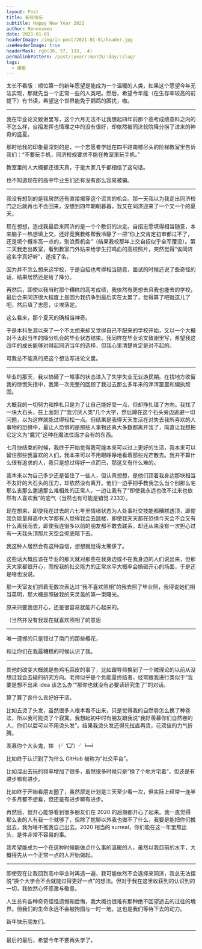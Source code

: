 ```yaml
---
layout: Post
title: 新年快乐
subtitle: Happy New Year 2021
author: Renovamen
date: 2021-01-01
headerImage: /img/in-post/2021-01-01/header.jpg
useHeaderImage: true
headerMask: rgb(30, 57, 133, .4)
permalinkPattern: /post/:year/:month/:day/:slug/
tags:
  - 摸鱼
---
```


太长不看版：顺位第一的新年愿望是能成为一个温暖的人类，如果这个愿望今年无法实现，那就先当一个正常一些的人类吧。<!-- more -->然后，希望今年能（在生存率较高的前提下）有书读，希望这个世界能免于鹦鹉的困扰，嗷。


---


我在毕业论文致谢里写，这个六月无法不让我想起四年前那个高考成绩意料之内的不怎么样，自招发挥也情理之中的没有很好，却依然被同济软院降分捞了进来的神奇的盛夏。

那时给我的印象最深刻的是，一个志愿者学姐在四平路南楼尽头的阶梯教室里告诉我们：“不要玩手机，同济校规要求不能在教室里玩手机。”

教室里的人大概都还很天真，于是大家几乎都相信了这句话。

也不知道现在的高中毕业生们还有没有那么容易被骗。


---


我没有想到的是我居然还有直接揭穿这个谎言的机会。那一天我以为我走出同济校门之后就再也不会回来，没想到四年朝朝暮暮，我又在同济迎来了一个又一个的夏天。

现在想想，造成我最后来同济的是一个个敷衍的决定。自招志愿填得相当随意，本来脑子一热想填上交，还好竞赛教练帮我冷静了一把“你上交肯定初审都过不了，还是填个概率高一点的，别浪费机会”（结果我校那年上交自招似乎全军覆没）。第二天我走出教室，看到教室门外贴来给学生打鸡血的高校照片，突然觉得“诶同济这名字真好听”，遂报了名。

因为并不怎么想来这学校，于是自招也考得相当随意，面试的时候还说了些奇怪的话，结果居然还是给了降分。

再然后，即使以我当时那个糟糕的高考成绩，我依然有更想去且我也能去的学校，最后会来同济很大程度上是因为我抗争到最后实在太累了，觉得算了吧就这儿了吧，然后填了志愿，尘埃落定。

这么看来，那个夏天的确相当神奇。

于是本科生涯以来了一个不太想来却又觉得自己不配来的学校开始，又以一个大概对不太起当年的降分机会的毕业状态结束。我同样在毕业论文致谢里写，希望我这四年的成长能够对得起同济当年的选择，但我心里清楚肯定是对不起的。

可我总不能真的把这个想法写进论文里。


---


毕业的那天，我以搞砸了一堆事的状态进入了失学失业无业游民期。在找地方收留我的惊慌失措中，我第一次完整的回顾了我过去那么多年来的浑浑噩噩和偏执顽固。

大概我的一切努力和挣扎只是为了让自己能好受一点，但却挣扎错了方向。我找了一块大石头，在上面刻了“我讨厌人类”几个大字，然后蹲在这个石头旁边逃避一切问题，以为这样就能过得轻松一点。但结果是我得天天生活在对失去我所喜欢的人事物的恐惧中，最让人恐惧的是那些人事物还真大多数都离开我了，简直让我想把它定义为“魔咒”这种在魔法位面才会有的东西。

七月快结束的时候，我终于开始觉得我可能本来可以过上更好的生活，我本来可以留住那些我喜欢的人们，我本来可以不用眼睁睁地看着那些光芒散去。我并不算什么很有追求的人，我只是想过得好一点而已，那这又有什么难的。

我本来以为自己多少还是留住了一些人，但认真想想，是他们顶着我身边那块相当不友好的大石头的压力，却依然没有离开。他们一边手把手教我怎么当个别那么宅那么丧那么邋遢那么难相处的正常人，一边让我有了“即使我永远也改不过来也依然有人喜欢我”的底气（当然也有可能是错觉 2333）。

现在想来，即使我在过去的六七年里情绪状态为人处事社交技能都糟糕透顶，即使我负能量得高中大学都有人觉得我会去跳楼，即使我天天都在恐惧今天会不会又有什么离我而去，即使我连很多以前的朋友都不敢去联系，却还从来没有一次担心过有一天我头顶那片天空会彻底暗下去。

我这种人居然会有这种自信，想想就觉得太奢侈了。

这些话大概应该在毕业的那天就对那些在我身边或不在我身边的人们说出来，但那天大家都很开心，而按我的社交能力的正常水平大概率会搞砸开心的场面，于是还是啥也没说。

那一天室友们抓着无数次表达过“我不喜欢照相”的我去照了毕业照，我得说她们相当英明，那大概是照破我的天灵盖的第一束曙光。

原来只要我想开心，还是很容易就能开心起来的。

（当然并没有我现在就喜欢照相了的意思


---


唯一遗憾的只是错过了南门的那些樱花，

和让你们在我最糟糕的时候认识了我。


---


其他的改变大概就是些鸡毛蒜皮的事了，比如跟导师换到了一个贼理论的以前从没想过我会去碰的研究方向。老师似乎是个负能量终结者，经常跟我进行类似于“我要是想不出来 idea 该怎么办”“那你也就没有必要读研究生了”的对话。

算了算了丧什么丧好好干活。

比如去烫了头发，虽然很多人根本看不出来，只是觉得我的自然卷怎么换了种卷法，所以我可能烫了个寂寞。我想起初中时有朋友跟我说“我好羡慕你们自然卷的人，你们以后可以不用烫头发”。结果我烫头发还得先拉直再烫，花双倍的力气折腾。

羡慕你个大头鬼，摔 （╯‘□′）╯╘═╛

比如终于认识到了为什么 GitHub 被称为“社交平台”。

比如溜出去玩的频率增加了很多，虽然很多时候只是“换了个地方宅着”，但还是有进步嘛有进步。

比如终于开始看朋友圈了，虽然原定计划是三天至少看一次，但实际上经常一连半个多月都不想看，但还是有进步嘛有进步。

再然后，很开心能够看到很多朋友们在 2020 的后期都开心了起来。我一直觉得那么丧的人有我一个就够了，但除了尬聊以外我也做不了什么，我要是能把你们推出去，我为啥不推我自己出去。2020 相当的 surreal，你们能在这一年里熬出头，是件非常不容易的事。

我希望能成为一个在这种时候能做点什么事的温暖的人，虽然以我目前的水平，大概得先从一个正常一点的人开始做起。


---


即使现在让我回到高中毕业时再选一遍，我可能依然不会选择来同济，我总无法摆脱“换个大学会不会就能过得更好一点”的想法。但对于我在这里收获到的认识到的一切，我依然心怀感激与敬意。

人生总有各种奇奇怪怪遗憾和后悔，我大概也很难有那种绝不回望逝去的过往的境界。但我们的生命永远不会被拘囿与一时一地，这也是我们等待下去的动力。

新年快乐朋友们。


---


最后的最后，希望今年不要再失学了。
